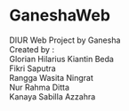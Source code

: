 # GaneshaWeb <br>
DIUR Web Project by Ganesha <br>
Created by : <br>
Glorian Hilarius Kiantin Beda <br>
Fikri Saputra <br>
Rangga Wasita Ningrat <br>
Nur Rahma Ditta <br>
Kanaya Sabilla Azzahra <br>
